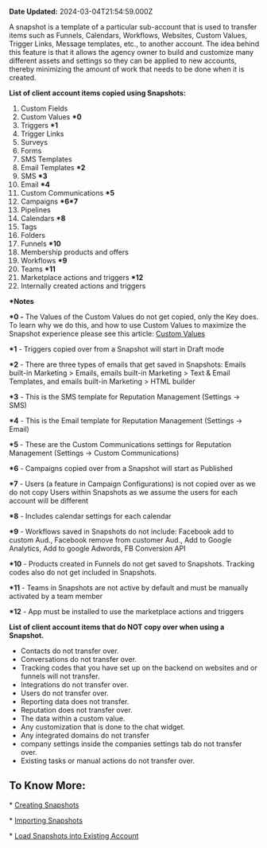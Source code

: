 **Date Updated:** 2024-03-04T21:54:59.000Z

A snapshot is a template of a particular sub-account that is used to transfer items such as Funnels, Calendars, Workflows, Websites, Custom Values, Trigger Links, Message templates, etc., to another account. The idea behind this feature is that it allows the agency owner to build and customize many different assets and settings so they can be applied to new accounts, thereby minimizing the amount of work that needs to be done when it is created. 
  
  
**List of client account items copied using Snapshots:**

1. Custom Fields
2. Custom Values **\*0**
3. Triggers **\*1**
4. Trigger Links
5. Surveys
6. Forms
7. SMS Templates
8. Email Templates **\*2**
9. SMS **\*3**
10. Email **\*4**
11. Custom Communications **\*5**
12. Campaigns **\*6\*7**
13. Pipelines
14. Calendars **\*8**
15. Tags
16. Folders
17. Funnels **\*10**
18. Membership products and offers
19. Workflows **\*9**
20. Teams **\*11**
21. Marketplace actions and triggers **\*12**
22. Internally created actions and triggers

  
**\*Notes**

**\*0 -** The Values of the Custom Values do not get copied, only the Key does. To learn why we do this, and how to use Custom Values to maximize the Snapshot experience please see this article: [Custom Values](https://help.gohighlevel.com/en/support/solutions/articles/48001161575)

**\*1** \- Triggers copied over from a Snapshot will start in Draft mode

**\*2** \- There are three types of emails that get saved in Snapshots: Emails built-in Marketing > Emails, emails built-in Marketing > Text & Email Templates, and emails built-in Marketing > HTML builder

**\*3** \- This is the SMS template for Reputation Management (Settings -> SMS)

**\*4** \- This is the Email template for Reputation Management (Settings -> Email)

**\*5** \- These are the Custom Communications settings for Reputation Management (Settings -> Custom Communications)

**\*6** \- Campaigns copied over from a Snapshot will start as Published

**\*7** \- Users (a feature in Campaign Configurations) is not copied over as we do not copy Users within Snapshots as we assume the users for each account will be different

**\*8** \- Includes calendar settings for each calendar

**\*9** \- Workflows saved in Snapshots do not include: Facebook add to custom Aud., Facebook remove from customer Aud., Add to Google Analytics, Add to google Adwords, FB Conversion API

**\*10** \- Products created in Funnels do not get saved to Snapshots. Tracking codes also do not get included in Snapshots.

**\*11** \- Teams in Snapshots are not active by default and must be manually activated by a team member

**\*12** \- App must be installed to use the marketplace actions and triggers

  
**List of client account items that do NOT copy over when using a Snapshot.**

  
* Contacts do not transfer over.
* Conversations do not transfer over.
* Tracking codes that you have set up on the backend on websites and or funnels will not transfer.
* Integrations do not transfer over.
* Users do not transfer over.
* Reporting data does not transfer.
* Reputation does not transfer over.
* The data within a custom value.
* Any customization that is done to the chat widget.
* Any integrated domains do not transfer
* company settings inside the companies settings tab do not transfer over.
* Existing tasks or manual actions do not transfer over.

  
## To Know More:

  
\* [Creating Snapshots](https://help.gohighlevel.com/support/solutions/articles/48000982512-create-snapshots)

\* [Importing Snapshots](https://help.gohighlevel.com/support/solutions/articles/48000982581-import-snapshots)

\* [Load Snapshots into Existing Account](https://help.gohighlevel.com/support/solutions/articles/48000982582-load-snapshots-into-existing-account)
  
  